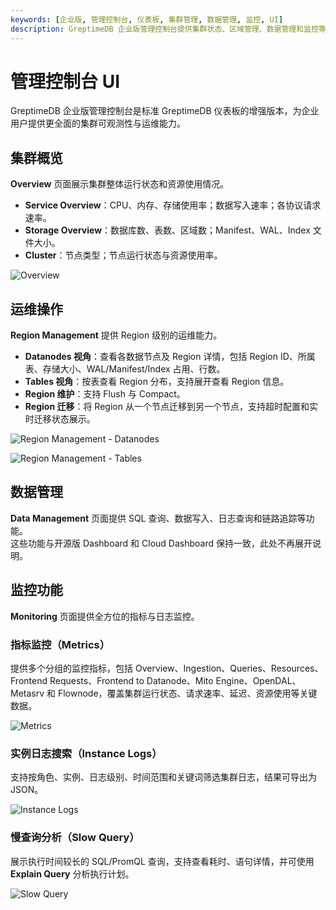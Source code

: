 ```yaml
---
keywords: [企业版, 管理控制台, 仪表板, 集群管理, 数据管理, 监控, UI]
description: GreptimeDB 企业版管理控制台提供集群状态、区域管理、数据管理和监控等功能的可视化界面。
---
```


# 管理控制台 UI

GreptimeDB 企业版管理控制台是标准 GreptimeDB 仪表板的增强版本，为企业用户提供更全面的集群可观测性与运维能力。


## 集群概览

**Overview** 页面展示集群整体运行状态和资源使用情况。

- **Service Overview**：CPU、内存、存储使用率；数据写入速率；各协议请求速率。
- **Storage Overview**：数据库数、表数、区域数；Manifest、WAL、Index 文件大小。
- **Cluster**：节点类型；节点运行状态与资源使用率。

![Overview](/enterprise-console-overview.png)

## 运维操作

**Region Management** 提供 Region 级别的运维能力。

- **Datanodes 视角**：查看各数据节点及 Region 详情，包括 Region ID、所属表、存储大小、WAL/Manifest/Index 占用、行数。
- **Tables 视角**：按表查看 Region 分布，支持展开查看 Region 信息。
- **Region 维护**：支持 Flush 与 Compact。
- **Region 迁移**：将 Region 从一个节点迁移到另一个节点，支持超时配置和实时迁移状态展示。

![Region Management - Datanodes](/enterprise-console-region-datanodes.png)

![Region Management - Tables](/enterprise-console-region-tables.png)

## 数据管理

**Data Management** 页面提供 SQL 查询、数据写入、日志查询和链路追踪等功能。  
这些功能与开源版 Dashboard 和 Cloud Dashboard 保持一致，此处不再展开说明。

## 监控功能

**Monitoring** 页面提供全方位的指标与日志监控。

### 指标监控（Metrics）

提供多个分组的监控指标，包括 Overview、Ingestion、Queries、Resources、Frontend Requests、Frontend to Datanode、Mito Engine、OpenDAL、Metasrv 和 Flownode，覆盖集群运行状态、请求速率、延迟、资源使用等关键数据。

![Metrics](/enterprise-console-monitor-metrics.png)

### 实例日志搜索（Instance Logs）

支持按角色、实例、日志级别、时间范围和关键词筛选集群日志，结果可导出为 JSON。

![Instance Logs](/enterprise-console-instance-logs.png)

### 慢查询分析（Slow Query）

展示执行时间较长的 SQL/PromQL 查询，支持查看耗时、语句详情，并可使用 **Explain Query** 分析执行计划。

![Slow Query](/enterprise-console-slow-query.png)
